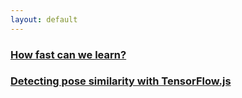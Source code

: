 ```yaml
---
layout: default
---
```


### [How fast can we learn?](posts/how-fast-can-we-learn.html)

### [Detecting pose similarity with TensorFlow.js](posts/detecting-pose-similarity.html)

